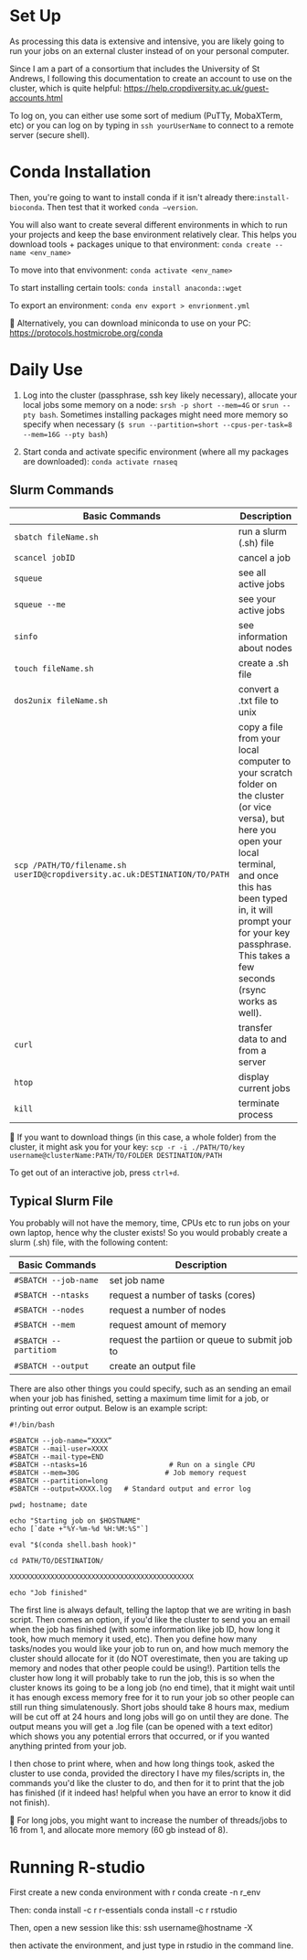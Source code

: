 # Set Up
As processing this data is extensive and intensive, you are likely going to run your jobs on an external cluster instead of on your personal computer. 

Since I am a part of a consortium that includes the University of St Andrews, I following this documentation to create an account to use on the cluster, which is quite helpful: <https://help.cropdiversity.ac.uk/guest-accounts.html>

To log on, you can either use some sort of medium (PuTTy, MobaXTerm, etc) or you can log on by typing in `ssh yourUserName` to connect to a remote server (secure shell).

# Conda Installation
Then, you're going to want to install conda if it isn't already there:`install-bioconda`. Then test that it worked `conda –version`.

You will also want to create several different environments in which to run your projects and keep the base environment relatively clear. This helps you download tools + packages unique to that environment: `conda create --name <env_name>`

To move into that envivonment: `conda activate <env_name>`

To start installing certain tools: `conda install anaconda::wget`

To export an environment: `conda env export > envrionment.yml`

📝 Alternatively, you can download miniconda to use on your PC: https://protocols.hostmicrobe.org/conda

# Daily Use

1. Log into the cluster (passphrase, ssh key likely necessary), allocate your local jobs some memory on a node: 
`srsh -p short --mem=4G` or `srun --pty bash`. Sometimes installing packages might need more memory so specify when necessary (`$ srun --partition=short --cpus-per-task=8 --mem=16G --pty bash`)

2. Start conda and activate specific environment (where all my packages are downloaded): `conda activate rnaseq`
 
## Slurm Commands 

| Basic Commands | Description |
| ----------- | ----------- |
| `sbatch fileName.sh` | run a slurm (.sh) file |
| `scancel jobID` |  cancel a job |
| `squeue` |  see all active jobs |
| `squeue --me` |  see your active jobs |
| `sinfo` |  see information about nodes |
| `touch fileName.sh` | create a .sh file |
| `dos2unix fileName.sh` | convert a .txt file to unix |
| `scp /PATH/TO/filename.sh userID@cropdiversity.ac.uk:DESTINATION/TO/PATH`  | copy a file from your local computer to your scratch folder on the cluster (or vice versa), but here you open your local terminal, and once this has been typed in, it will prompt your for your key passphrase. This takes a few seconds (rsync works as well). |
| `curl`  | transfer data to and from a server |
| `htop`  | display current jobs |
| `kill`  | terminate process |

📝 If you want to download things (in this case, a whole folder) from the cluster, it might ask you for your key: `scp -r -i ./PATH/TO/key username@clusterName:PATH/TO/FOLDER DESTINATION/PATH`

To get out of an interactive job, press `ctrl+d`. 

## Typical Slurm File

You probably will not have the memory, time, CPUs etc to run jobs on your own laptop, hence why the cluster exists! So you would probably create a slurm (.sh) file, with the following content:

| Basic Commands | Description |
| ----------- | ----------- |
| `#SBATCH --job-name` | set job name |
| `#SBATCH --ntasks` |  request a number of tasks (cores) |
| `#SBATCH --nodes` |  request a number of nodes |
| `#SBATCH --mem` |  request amount of memory |
| `#SBATCH --partitiom` |  request the partiion or queue to submit job to |
| `#SBATCH --output` | create an output file |

There are also other things you could specify, such as an sending an email when your job has finished, setting a maximum time limit for a job, or printing out error output. Below is an example script: 

```
#!/bin/bash

#SBATCH --job-name=“XXXX”
#SBATCH --mail-user=XXXX
#SBATCH --mail-type=END
#SBATCH --ntasks=16                    # Run on a single CPU
#SBATCH --mem=30G                     # Job memory request
#SBATCH --partition=long
#SBATCH --output=XXXX.log   # Standard output and error log

pwd; hostname; date

echo "Starting job on $HOSTNAME"
echo [`date +"%Y-%m-%d %H:%M:%S"`]

eval "$(conda shell.bash hook)"

cd PATH/TO/DESTINATION/

XXXXXXXXXXXXXXXXXXXXXXXXXXXXXXXXXXXXXXXXXXXXX

echo "Job finished"
```

The first line is always default, telling the laptop that we are writing in bash script. Then comes an option, if you'd like the cluster to send you an email when the job has finished (with some information like job ID, how long it took, how much memory it used, etc). Then you define how many tasks/nodes you would like your job to run on, and how much memory the cluster should allocate for it (do NOT overestimate, then you are taking up memory and nodes that other people could be using!). Partition tells the cluster how long it will probably take to run the job, this is so when the cluster knows its going to be a long job (no end time), that it might wait until it has enough excess memory free for it to run your job so other people can still run thing simulatenously. Short jobs should take 8 hours max, medium will be cut off at 24 hours and long jobs will go on until they are done. The output means you will get a .log file (can be opened with a text editor) which shows you any potential errors that occurred, or if you wanted anything printed from your job. 

I then chose to print where, when and how long things took, asked the cluster to use conda, provided the directory I have my files/scripts in, the commands you'd like the cluster to do, and then for it to print that the job has finished (if it indeed has! helpful when you have an error to know it did not finish). 

📝 For long jobs, you might want to increase the number of threads/jobs to 16 from 1, and allocate more memory (60 gb instead of 8).

# Running R-studio 

First create a new conda environment with r
conda create -n r_env

Then:
 conda install -c r r-essentials
 conda install -c r rstudio

 Then, open a new session like this: 
ssh username@hostname -X

then activate the environment, and just type in rstudio in the command line. 
